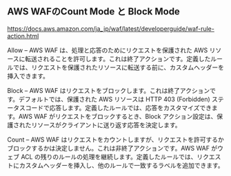 ## AWS WAFのCount Mode と Block Mode

https://docs.aws.amazon.com/ja_jp/waf/latest/developerguide/waf-rule-action.html

Allow – AWS WAF は、処理と応答のためにリクエストを保護された AWS リソースに転送されることを許可します。これは終了アクションです。定義したルールでは、リクエストを保護されたリソースに転送する前に、カスタムヘッダーを挿入できます。

Block – AWS WAF はリクエストをブロックします。これは終了アクションです。デフォルトでは、保護された AWS リソースは HTTP 403 (Forbidden) ステータスコードで応答します。定義したルールでは、応答をカスタマイズできます。AWS WAF がリクエストをブロックするとき、Block アクション設定は、保護されたリソースがクライアントに送り返す応答を決定します。

Count – AWS WAF はリクエストをカウントしますが、リクエストを許可するかブロックするかは決定しません。これは非終了アクションです。AWS WAF がウェブ ACL の残りのルールの処理を継続します。定義したルールでは、リクエストにカスタムヘッダーを挿入し、他のルールで一致するラベルを追加できます。
